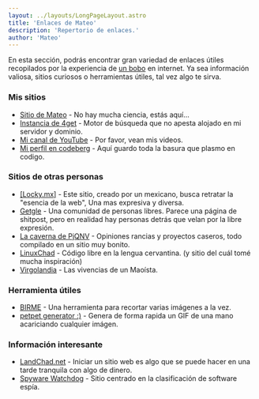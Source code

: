 ```yaml
---
layout: ../layouts/LongPageLayout.astro
title: 'Enlaces de Mateo'
description: 'Repertorio de enlaces.'
author: 'Mateo'
---
```


En esta sección, podrás encontrar gran variedad de enlaces útiles recopilados por la experiencia de [un bobo](/about) en internet. Ya sea información valiosa, sitios curiosos o herramientas útiles, tal vez algo te sirva.

### Mis sitios

- [Sitio de Mateo](https://edmateo.site) - No hay mucha ciencia, estás aquí...
- [Instancia de 4get](https://4get.edmateo.site) - Motor de búsqueda que no apesta alojado en mi servidor y dominio.
- [Mi canal de YouTube](https://www.youtube.com/channel/UCqpoeinlFGDwa_b60qnLDWw) - Por favor, vean mis videos.
- [Mi perfil en codeberg](https://codeberg.org/Imnot_EdMateo) - Aquí guardo toda la basura que plasmo en codigo.

### Sitios de otras personas

- [[Locky.mx]](https://locky.mx) - Este sitio, creado por un mexicano, busca retratar la "esencia de la web", Una mas expresiva y diversa.
- [Getgle](https://getgle.org/) - Una comunidad de personas libres. Parece una página de shitpost, pero en realidad hay personas detrás que velan por la libre expresión.
- [La caverna de PjQNV](https://pjqnv.neocities.org/) - Opiniones rancias y proyectos caseros, todo compilado en un sitio muy bonito.
- [LinuxChad](https://linuxchad.xyz/) - Código libre en la lengua cervantina. (y sitio del cuál tomé mucha inspiración)
- [Virgolandia](https://virgolandia.neocities.org) - Las vivencias de un Maoísta.

### Herramienta útiles

- [BIRME](https://www.birme.net) - Una herramienta para recortar varias imágenes a la vez.
- [petpet generator :)](https://benisland.neocities.org/petpet) - Genera de forma rapida un GIF de una mano acariciando cualquier imágen.

### Información interesante

- [LandChad.net](https://landchad.net) - Iniciar un sitio web es algo que se puede hacer en una tarde tranquila con algo de dinero.
- [Spyware Watchdog](https://spyware.neocities.org) - Sitio centrado en la clasificación de software espía.
